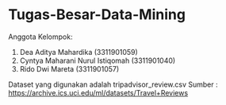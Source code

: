 # Tugas-Besar-Data-Mining
Anggota Kelompok:
1. Dea Aditya Mahardika (3311901059)
2. Cyntya Maharani Nurul Istiqomah (3311901040)
3. Rido Dwi Mareta (3311901057)

Dataset yang digunakan adalah tripadvisor_review.csv 
Sumber : https://archive.ics.uci.edu/ml/datasets/Travel+Reviews

